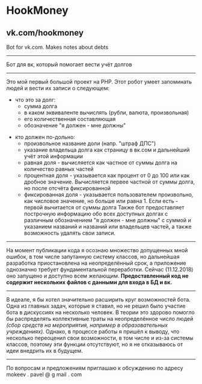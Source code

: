 # HookMoney
## vk.com/hookmoney
Bot for vk.com. Makes notes about debts
***
Бот для вк, который помогает вести учёт долгов
***
Это мой первый большой проект на PHP. Этот робот умеет запоминать людей и вести их записи о следующем:
- что это за долг:
  + сумма долга
  + в каком эквиваленте вычислять (рубли, валюта, произвольная)
  + его количественная составляющая
  + обозначение "я должен - мне должны"
+ кто должен по-дольно:
  + произвольное название доли (напр. "штраф ДПС")
  + указание владельца долга как страницу в вк.сом и дальнейший учёт этой информации
  + равная доля - вычисляется как частное от суммы долга на количество равных частей
  + процентная доля - указывается как процент от 0 до 100 или как дробное значение. Вычисляется первее частной от суммы долга, но после отсчёта фиксированной
  + фиксированная доля - указывается пользователем произвольно, как числовое значение, но больше или равна 1. Если есть - первой вычитается от суммы долга
Также бот предоставляет построчную информацию обо всех доступных долгах с различным обозначением "я должен - мне должны" с суммой и указанием названий и названий или владельцев частей, а также возможность удалять свои записи.
***
На момент публикации кода я осознаю множество допущенных мной ошибок, в том числе запутанную систему классов, но дальнейшая разработка приостановлена на неопределённый срок, а приложение однозначно требует фундаментальной переработки. Сейчас (11.12.2018) оно запущено и доступно всем желающим. **Предоставленный код не содержит нескольких файлов с данными для входа в БД и вк.**
***
В идеале, я бы хотел значительно расширить круг возможностей бота. Одна из главных задач, которые я ставил, но не решил было участие бота в дискуссиях на несколько человек. В теории это здорово помогло бы распределять коллективные траты на неопределённое число людей _(сбор средств на мероприятия, например в образовательных учреждениях)_. Однако, в процессе работы я пришёл к выводу, что несколько переоценил свои возможности, в том числе и из-за системы классов, поэтому эти функции отсутствуют, но я не отказываюсь от идеи внедрить их в будущем.
***
По вопросам и предложениям приглашаю к обсуждению по адресу mokeev . pavel @ g mail . com
